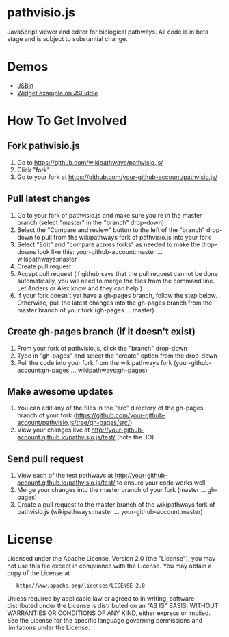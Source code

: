 pathvisio.js
============

JavaScript viewer and editor for biological pathways. All code is in beta stage and is subject to substantial change.

Demos
=====

* [JSBin](http://jsbin.com/iJUTEjU/latest)
* [Widget example on JSFiddle](http://jsfiddle.net/ariutta/RzeKd/)

How To Get Involved
===================

Fork pathvisio.js
-----------------
1. Go to https://github.com/wikipathways/pathvisio.js/
2. Click "fork"
3. Go to your fork at https://github.com/your-github-account/pathvisio.js/

Pull latest changes
-------------------
1. Go to your fork of pathvisio.js and make sure you're in the master branch (select "master" in the "branch" drop-down)
2. Select the "Compare and review" button to the left of the "branch" drop-down to pull from the wikipathways fork of pathvisio.js into your fork
3. Select "Edit" and "compare across forks" as needed to make the drop-downs look like this: your-github-account:master ... wikipathways:master
4. Create pull request
5. Accept pull request (if github says that the pull request cannot be done automatically, you will need to merge the files from the command line. Let Anders or Alex know and they can help.)
6. If your fork doesn't yet have a gh-pages branch, follow the step below. Otherwise, pull the latest changes into the gh-pages branch from the master branch of your fork (gh-pages ... master)

Create gh-pages branch (if it doesn't exist)
----------------------
1. From your fork of pathvisio.js, click the "branch" drop-down
2. Type in "gh-pages" and select the "create" option from the drop-down
3. Pull the code into your fork from the wikipathways fork (your-github-account:gh-pages ... wikipathways:gh-pages)

Make awesome updates
--------------------
1. You can edit any of the files in the "src" directory of the gh-pages branch of your fork (https://github.com/your-github-account/pathvisio.js/tree/gh-pages/src/)
4. View your changes live at http://your-github-account.github.io/pathvisio.js/test/ (note the .IO)

Send pull request
-----------------
1. View each of the test pathways at http://your-github-account.github.io/pathvisio.js/test/ to ensure your code works well
2. Merge your changes into the master branch of your fork (master ... gh-pages)
2. Create a pull request to the master branch of the wikipathways fork of pathvisio.js (wikipathways:master ... your-github-account:master)

License
=======

   Licensed under the Apache License, Version 2.0 (the "License");
   you may not use this file except in compliance with the License.
   You may obtain a copy of the License at

       http://www.apache.org/licenses/LICENSE-2.0

   Unless required by applicable law or agreed to in writing, software
   distributed under the License is distributed on an "AS IS" BASIS,
   WITHOUT WARRANTIES OR CONDITIONS OF ANY KIND, either express or implied.
   See the License for the specific language governing permissions and
   limitations under the License.
